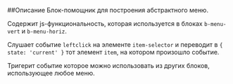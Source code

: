 ##Описание
Блок-помощник для построения абстрактного меню.

Содержит js-функциональность, которая используется в блоках `b-menu-vert` и `b-menu-horiz`.

Слушает событие `leftclick` на элементе `item-selector` и переводит в `{ state: 'current' }` тот элемент `item`,
на котором произошло событие.

Тригерит событие которое можно использовать из других блоков, использующее любое меню.
